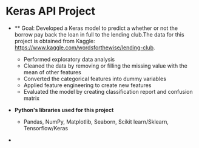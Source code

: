 # Keras API Project
* ** Goal: Developed a Keras model to predict a whether or not the borrow pay back the loan in full to the lending club.The data  for this project is obtained from Kaggle: https://www.kaggle.com/wordsforthewise/lending-club. 
  -	Performed exploratory data analysis
  -	Cleaned the data by removing or filling the missing value with the mean of other features
  -	Converted the categorical features into dummy variables
  -	Applied feature engineering to create new features
  -	Evaluated the model by creating classification report and confusion matrix
 
 * **Python's libraries used for this project** 
     - Pandas, NumPy, Matplotlib, Seaborn, Scikit learn/Sklearn, Tensorflow/Keras


  -	
